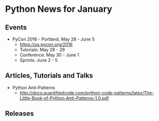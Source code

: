 # Python News for January

## Events

* PyCon 2016 - Portland, May 28 - June 5
	* https://us.pycon.org/2016
	* Tutorials: May 28 - 29
	* Conference: May 30 - June 1
	* Sprints: June 2 - 5

## Articles, Tutorials and Talks

* Python Anti-Patterns
	* http://docs.quantifiedcode.com/python-code-patterns/latex/The-Little-Book-of-Python-Anti-Patterns-1.0.pdf

## Releases
